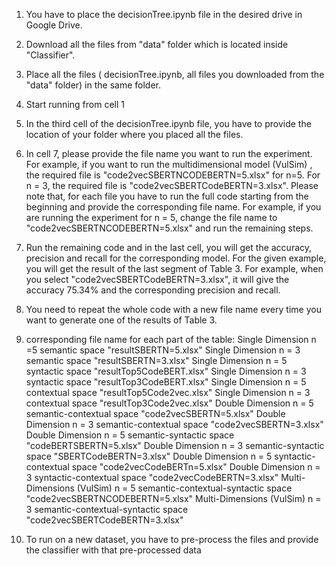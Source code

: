 1. You have to place the decisionTree.ipynb file in the desired drive in Google Drive.

2. Download all the files from "data" folder which is located inside "Classifier".

3. Place all the files ( decisionTree.ipynb, all files you downloaded from the "data" folder) in the same folder.

4. Start running from cell 1

5. In the third cell of the decisionTree.ipynb file, you have to provide the location of your folder where you placed all the files.

6. In cell 7, please provide the file name you want to run the experiment. For example, if you want to run the multidimensional model (VulSim) , the required file is "code2vecSBERTNCODEBERTN=5.xlsx" for n=5. For n = 3, the required file is "code2vecSBERTCodeBERTN=3.xlsx". Please note that, for each file you have to run the full code starting from the beginning and provide the corresponding file name. For example, if you are running the experiment for n = 5, change the file name to "code2vecSBERTNCODEBERTN=5.xlsx" and run the remaining steps.

7. Run the remaining code and in the last cell, you will get the accuracy, precision and recall for the corresponding model. For the given example, you will get the result of the last segment of Table 3. For example, when you select "code2vecSBERTCodeBERTN=3.xlsx", it will give the accuracy 75.34% and the corresponding precision and recall.

8. You need to repeat the whole code with a new file name every time you want to generate one of the results of Table 3. 

9. corresponding file name for each part of the table: Single Dimension n =5 semantic space "resultSBERTN=5.xlsx" Single Dimension n = 3 semantic space "resultSBERTN=3.xlsx" Single Dimension n = 5 syntactic space "resultTop5CodeBERT.xlsx" Single Dimension n = 3 syntactic space "resultTop3CodeBERT.xlsx" Single Dimension n = 5 contextual space "resultTop5Code2vec.xlsx" Single Dimension n = 3 contextual space "resultTop3Code2vec.xlsx" Double Dimension n = 5 semantic-contextual space "code2vecSBERTN=5.xlsx" Double Dimension n = 3 semantic-contextual space "code2vecSBERTN=3.xlsx" Double Dimension n = 5 semantic-syntactic space "codeBERTSBERTN=5.xlsx" Double Dimension n = 3 semantic-syntactic space "SBERTCodeBERTN=3.xlsx" Double Dimension n = 5 syntactic-contextual space "code2vecCodeBERTn=5.xlsx" Double Dimension n = 3 syntactic-contextual space "code2vecCodeBERTN=3.xlsx" Multi-Dimensions (VulSim) n = 5 semantic-contextual-syntactic space "code2vecSBERTNCODEBERTN=5.xlsx" Multi-Dimensions (VulSim) n = 3 semantic-contextual-syntactic space "code2vecSBERTCodeBERTN=3.xlsx"

10. To run on a new dataset, you have to pre-process the files and provide the classifier with that pre-processed data

